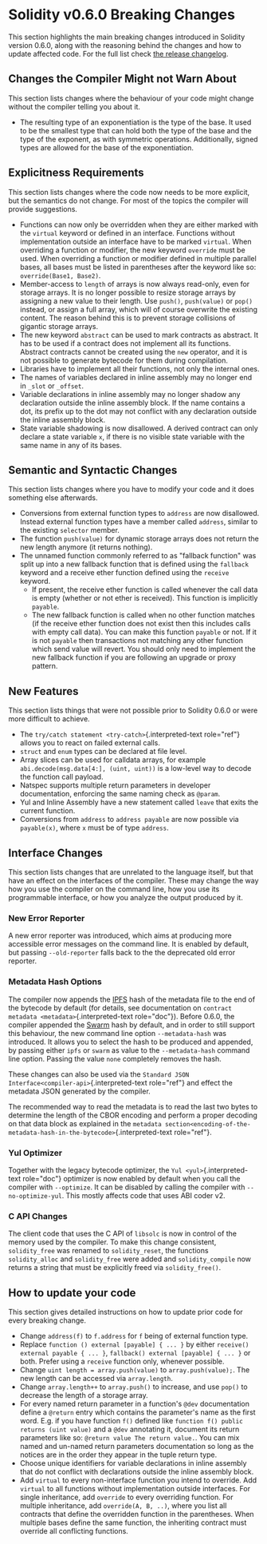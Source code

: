 # Solidity v0.6.0 Breaking Changes

This section highlights the main breaking changes introduced in Solidity
version 0.6.0, along with the reasoning behind the changes and how to
update affected code. For the full list check [the release
changelog](https://github.com/ethereum/solidity/releases/tag/v0.6.0).

## Changes the Compiler Might not Warn About

This section lists changes where the behaviour of your code might change
without the compiler telling you about it.

-   The resulting type of an exponentiation is the type of the base. It
    used to be the smallest type that can hold both the type of the base
    and the type of the exponent, as with symmetric operations.
    Additionally, signed types are allowed for the base of the
    exponentiation.

## Explicitness Requirements

This section lists changes where the code now needs to be more explicit,
but the semantics do not change. For most of the topics the compiler
will provide suggestions.

-   Functions can now only be overridden when they are either marked
    with the `virtual` keyword or defined in an interface. Functions
    without implementation outside an interface have to be marked
    `virtual`. When overriding a function or modifier, the new keyword
    `override` must be used. When overriding a function or modifier
    defined in multiple parallel bases, all bases must be listed in
    parentheses after the keyword like so: `override(Base1, Base2)`.
-   Member-access to `length` of arrays is now always read-only, even
    for storage arrays. It is no longer possible to resize storage
    arrays by assigning a new value to their length. Use `push()`,
    `push(value)` or `pop()` instead, or assign a full array, which will
    of course overwrite the existing content. The reason behind this is
    to prevent storage collisions of gigantic storage arrays.
-   The new keyword `abstract` can be used to mark contracts as
    abstract. It has to be used if a contract does not implement all its
    functions. Abstract contracts cannot be created using the `new`
    operator, and it is not possible to generate bytecode for them
    during compilation.
-   Libraries have to implement all their functions, not only the
    internal ones.
-   The names of variables declared in inline assembly may no longer end
    in `_slot` or `_offset`.
-   Variable declarations in inline assembly may no longer shadow any
    declaration outside the inline assembly block. If the name contains
    a dot, its prefix up to the dot may not conflict with any
    declaration outside the inline assembly block.
-   State variable shadowing is now disallowed. A derived contract can
    only declare a state variable `x`, if there is no visible state
    variable with the same name in any of its bases.

## Semantic and Syntactic Changes

This section lists changes where you have to modify your code and it
does something else afterwards.

-   Conversions from external function types to `address` are now
    disallowed. Instead external function types have a member called
    `address`, similar to the existing `selector` member.
-   The function `push(value)` for dynamic storage arrays does not
    return the new length anymore (it returns nothing).
-   The unnamed function commonly referred to as \"fallback function\"
    was split up into a new fallback function that is defined using the
    `fallback` keyword and a receive ether function defined using the
    `receive` keyword.
    -   If present, the receive ether function is called whenever the
        call data is empty (whether or not ether is received). This
        function is implicitly `payable`.
    -   The new fallback function is called when no other function
        matches (if the receive ether function does not exist then this
        includes calls with empty call data). You can make this function
        `payable` or not. If it is not `payable` then transactions not
        matching any other function which send value will revert. You
        should only need to implement the new fallback function if you
        are following an upgrade or proxy pattern.

## New Features

This section lists things that were not possible prior to Solidity 0.6.0
or were more difficult to achieve.

-   The `try/catch statement <try-catch>`{.interpreted-text role="ref"}
    allows you to react on failed external calls.
-   `struct` and `enum` types can be declared at file level.
-   Array slices can be used for calldata arrays, for example
    `abi.decode(msg.data[4:], (uint, uint))` is a low-level way to
    decode the function call payload.
-   Natspec supports multiple return parameters in developer
    documentation, enforcing the same naming check as `@param`.
-   Yul and Inline Assembly have a new statement called `leave` that
    exits the current function.
-   Conversions from `address` to `address payable` are now possible via
    `payable(x)`, where `x` must be of type `address`.

## Interface Changes

This section lists changes that are unrelated to the language itself,
but that have an effect on the interfaces of the compiler. These may
change the way how you use the compiler on the command line, how you use
its programmable interface, or how you analyze the output produced by
it.

### New Error Reporter

A new error reporter was introduced, which aims at producing more
accessible error messages on the command line. It is enabled by default,
but passing `--old-reporter` falls back to the the deprecated old error
reporter.

### Metadata Hash Options

The compiler now appends the [IPFS](https://ipfs.io/) hash of the
metadata file to the end of the bytecode by default (for details, see
documentation on `contract metadata <metadata>`{.interpreted-text
role="doc"}). Before 0.6.0, the compiler appended the
[Swarm](https://ethersphere.github.io/swarm-home/) hash by default, and
in order to still support this behaviour, the new command line option
`--metadata-hash` was introduced. It allows you to select the hash to be
produced and appended, by passing either `ipfs` or `swarm` as value to
the `--metadata-hash` command line option. Passing the value `none`
completely removes the hash.

These changes can also be used via the
`Standard JSON Interface<compiler-api>`{.interpreted-text role="ref"}
and effect the metadata JSON generated by the compiler.

The recommended way to read the metadata is to read the last two bytes
to determine the length of the CBOR encoding and perform a proper
decoding on that data block as explained in the
`metadata section<encoding-of-the-metadata-hash-in-the-bytecode>`{.interpreted-text
role="ref"}.

### Yul Optimizer

Together with the legacy bytecode optimizer, the
`Yul <yul>`{.interpreted-text role="doc"} optimizer is now enabled by
default when you call the compiler with `--optimize`. It can be disabled
by calling the compiler with `--no-optimize-yul`. This mostly affects
code that uses ABI coder v2.

### C API Changes

The client code that uses the C API of `libsolc` is now in control of
the memory used by the compiler. To make this change consistent,
`solidity_free` was renamed to `solidity_reset`, the functions
`solidity_alloc` and `solidity_free` were added and `solidity_compile`
now returns a string that must be explicitly freed via
`solidity_free()`.

## How to update your code

This section gives detailed instructions on how to update prior code for
every breaking change.

-   Change `address(f)` to `f.address` for `f` being of external
    function type.
-   Replace `function () external [payable] { ... }` by either
    `receive() external payable { ... }`,
    `fallback() external [payable] { ... }` or both. Prefer using a
    `receive` function only, whenever possible.
-   Change `uint length = array.push(value)` to `array.push(value);`.
    The new length can be accessed via `array.length`.
-   Change `array.length++` to `array.push()` to increase, and use
    `pop()` to decrease the length of a storage array.
-   For every named return parameter in a function\'s `@dev`
    documentation define a `@return` entry which contains the
    parameter\'s name as the first word. E.g. if you have function `f()`
    defined like `function f() public returns (uint value)` and a `@dev`
    annotating it, document its return parameters like so:
    `@return value The return value.`. You can mix named and un-named
    return parameters documentation so long as the notices are in the
    order they appear in the tuple return type.
-   Choose unique identifiers for variable declarations in inline
    assembly that do not conflict with declarations outside the inline
    assembly block.
-   Add `virtual` to every non-interface function you intend to
    override. Add `virtual` to all functions without implementation
    outside interfaces. For single inheritance, add `override` to every
    overriding function. For multiple inheritance, add
    `override(A, B, ..)`, where you list all contracts that define the
    overridden function in the parentheses. When multiple bases define
    the same function, the inheriting contract must override all
    conflicting functions.
